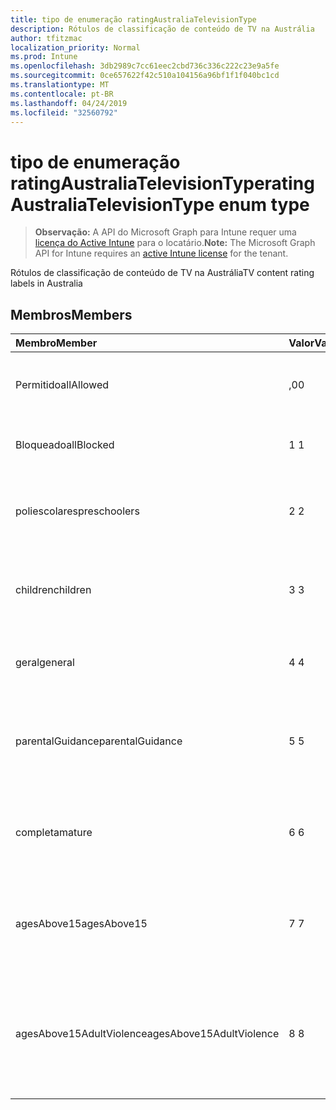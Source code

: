 ```yaml
---
title: tipo de enumeração ratingAustraliaTelevisionType
description: Rótulos de classificação de conteúdo de TV na Austrália
author: tfitzmac
localization_priority: Normal
ms.prod: Intune
ms.openlocfilehash: 3db2989c7cc61eec2cbd736c336c222c23e9a5fe
ms.sourcegitcommit: 0ce657622f42c510a104156a96bf1f1f040bc1cd
ms.translationtype: MT
ms.contentlocale: pt-BR
ms.lasthandoff: 04/24/2019
ms.locfileid: "32560792"
---
```

# <a name="ratingaustraliatelevisiontype-enum-type"></a><span data-ttu-id="849fe-103">tipo de enumeração ratingAustraliaTelevisionType</span><span class="sxs-lookup"><span data-stu-id="849fe-103">ratingAustraliaTelevisionType enum type</span></span>

> <span data-ttu-id="849fe-104">**Observação:** A API do Microsoft Graph para Intune requer uma [licença do Active Intune](https://go.microsoft.com/fwlink/?linkid=839381) para o locatário.</span><span class="sxs-lookup"><span data-stu-id="849fe-104">**Note:** The Microsoft Graph API for Intune requires an [active Intune license](https://go.microsoft.com/fwlink/?linkid=839381) for the tenant.</span></span>

<span data-ttu-id="849fe-105">Rótulos de classificação de conteúdo de TV na Austrália</span><span class="sxs-lookup"><span data-stu-id="849fe-105">TV content rating labels in Australia</span></span>

## <a name="members"></a><span data-ttu-id="849fe-106">Membros</span><span class="sxs-lookup"><span data-stu-id="849fe-106">Members</span></span>
|<span data-ttu-id="849fe-107">Membro</span><span class="sxs-lookup"><span data-stu-id="849fe-107">Member</span></span>|<span data-ttu-id="849fe-108">Valor</span><span class="sxs-lookup"><span data-stu-id="849fe-108">Value</span></span>|<span data-ttu-id="849fe-109">Descrição</span><span class="sxs-lookup"><span data-stu-id="849fe-109">Description</span></span>|
|:---|:---|:---|
|<span data-ttu-id="849fe-110">Permitido</span><span class="sxs-lookup"><span data-stu-id="849fe-110">allAllowed</span></span>|<span data-ttu-id="849fe-111">,0</span><span class="sxs-lookup"><span data-stu-id="849fe-111">0</span></span>|<span data-ttu-id="849fe-112">Valor padrão, permitir todos os programas de TV</span><span class="sxs-lookup"><span data-stu-id="849fe-112">Default value, allow all TV shows content</span></span>|
|<span data-ttu-id="849fe-113">Bloqueado</span><span class="sxs-lookup"><span data-stu-id="849fe-113">allBlocked</span></span>|<span data-ttu-id="849fe-114">1 </span><span class="sxs-lookup"><span data-stu-id="849fe-114">1</span></span>|<span data-ttu-id="849fe-115">Não permitir que qualquer TV mostre conteúdo</span><span class="sxs-lookup"><span data-stu-id="849fe-115">Do not allow any TV shows content</span></span>|
|<span data-ttu-id="849fe-116">poliescolares</span><span class="sxs-lookup"><span data-stu-id="849fe-116">preschoolers</span></span>|<span data-ttu-id="849fe-117">2 </span><span class="sxs-lookup"><span data-stu-id="849fe-117">2</span></span>|<span data-ttu-id="849fe-118">A classificação P destina-se a preaulas</span><span class="sxs-lookup"><span data-stu-id="849fe-118">The P classification is intended for preschoolers</span></span>|
|<span data-ttu-id="849fe-119">children</span><span class="sxs-lookup"><span data-stu-id="849fe-119">children</span></span>|<span data-ttu-id="849fe-120">3 </span><span class="sxs-lookup"><span data-stu-id="849fe-120">3</span></span>|<span data-ttu-id="849fe-121">A classificação de C destina-se a crianças com menos de 14</span><span class="sxs-lookup"><span data-stu-id="849fe-121">The C classification is intended for children under 14</span></span>|
|<span data-ttu-id="849fe-122">geral</span><span class="sxs-lookup"><span data-stu-id="849fe-122">general</span></span>|<span data-ttu-id="849fe-123">4 </span><span class="sxs-lookup"><span data-stu-id="849fe-123">4</span></span>|<span data-ttu-id="849fe-124">A classificação G é adequada para todas as idades</span><span class="sxs-lookup"><span data-stu-id="849fe-124">The G classification is suitable for all ages</span></span>|
|<span data-ttu-id="849fe-125">parentalGuidance</span><span class="sxs-lookup"><span data-stu-id="849fe-125">parentalGuidance</span></span>|<span data-ttu-id="849fe-126">5 </span><span class="sxs-lookup"><span data-stu-id="849fe-126">5</span></span>|<span data-ttu-id="849fe-127">A classificação PG é recomendada para visualizadores jovens</span><span class="sxs-lookup"><span data-stu-id="849fe-127">The PG classification is recommended for young viewers</span></span>|
|<span data-ttu-id="849fe-128">completa</span><span class="sxs-lookup"><span data-stu-id="849fe-128">mature</span></span>|<span data-ttu-id="849fe-129">6 </span><span class="sxs-lookup"><span data-stu-id="849fe-129">6</span></span>|<span data-ttu-id="849fe-130">A classificação M é recomendada para visualizadores mais de 15</span><span class="sxs-lookup"><span data-stu-id="849fe-130">The M classification is recommended for viewers over 15</span></span>|
|<span data-ttu-id="849fe-131">agesAbove15</span><span class="sxs-lookup"><span data-stu-id="849fe-131">agesAbove15</span></span>|<span data-ttu-id="849fe-132">7 </span><span class="sxs-lookup"><span data-stu-id="849fe-132">7</span></span>|<span data-ttu-id="849fe-133">A classificação MA15 + não é adequada para visualizadores abaixo de 15</span><span class="sxs-lookup"><span data-stu-id="849fe-133">The MA15+ classification is not suitable for viewers under 15</span></span>|
|<span data-ttu-id="849fe-134">agesAbove15AdultViolence</span><span class="sxs-lookup"><span data-stu-id="849fe-134">agesAbove15AdultViolence</span></span>|<span data-ttu-id="849fe-135">8 </span><span class="sxs-lookup"><span data-stu-id="849fe-135">8</span></span>|<span data-ttu-id="849fe-136">A classificação AV15 + não é adequada para visualizadores sob 15, específico violência adulto</span><span class="sxs-lookup"><span data-stu-id="849fe-136">The AV15+ classification is not suitable for viewers under 15, adult violence-specific</span></span>|



